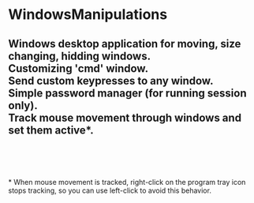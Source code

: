 # WindowsManipulations

Windows desktop application for moving, size changing, hidding windows.<br>
Customizing 'cmd' window.<br>
Send custom keypresses to any window.<br>
Simple password manager (for running session only).<br>
Track mouse movement through windows and set them active&#42;.<br>
<br>
<br>
--
<br>
&#42; When mouse movement is tracked, right-click on the program tray icon stops tracking, so you can use left-click to avoid this behavior.
